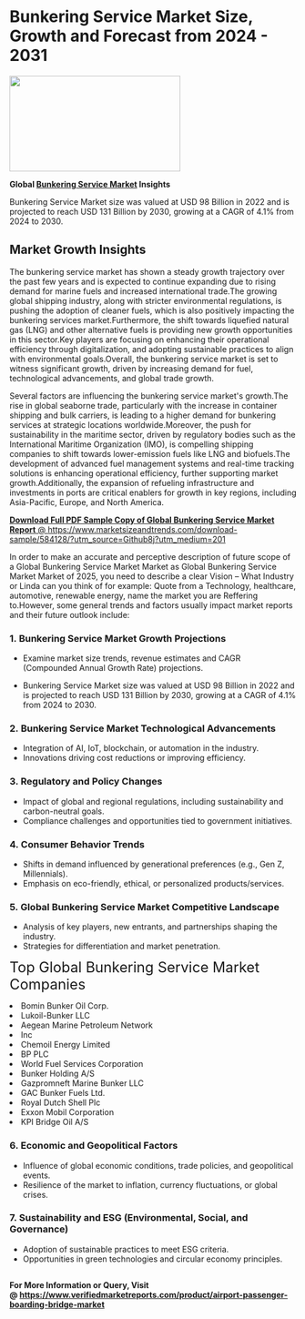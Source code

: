 <H1>Bunkering Service Market Size, Growth and Forecast from 2024 - 2031</H1><img class="aligncenter size-medium wp-image-584254" src="https://thirdeyenews.in/wp-content/uploads/2024/09/Global-Market-Research-300x168.jpeg" alt="" width="300" height="168" /><p><strong>Global&nbsp;<a href="https://www.marketsizeandtrends.com/download-sample/584128/?utm_source=Github8j?utm_medium=201">Bunkering Service Market</a> Insights</strong></p><p>Bunkering Service Market size was valued at USD 98 Billion in 2022 and is projected to reach USD 131 Billion by 2030, growing at a CAGR of 4.1% from 2024 to 2030.</p><p><h2>Market Growth Insights</h2> <p>The bunkering service market has shown a steady growth trajectory over the past few years and is expected to continue expanding due to rising demand for marine fuels and increased international trade.The growing global shipping industry, along with stricter environmental regulations, is pushing the adoption of cleaner fuels, which is also positively impacting the bunkering services market.Furthermore, the shift towards liquefied natural gas (LNG) and other alternative fuels is providing new growth opportunities in this sector.Key players are focusing on enhancing their operational efficiency through digitalization, and adopting sustainable practices to align with environmental goals.Overall, the bunkering service market is set to witness significant growth, driven by increasing demand for fuel, technological advancements, and global trade growth.</p> <p><a href="#"></a></p> <p>Several factors are influencing the bunkering service market's growth.The rise in global seaborne trade, particularly with the increase in container shipping and bulk carriers, is leading to a higher demand for bunkering services at strategic locations worldwide.Moreover, the push for sustainability in the maritime sector, driven by regulatory bodies such as the International Maritime Organization (IMO), is compelling shipping companies to shift towards lower-emission fuels like LNG and biofuels.The development of advanced fuel management systems and real-time tracking solutions is enhancing operational efficiency, further supporting market growth.Additionally, the expansion of refueling infrastructure and investments in ports are critical enablers for growth in key regions, including Asia-Pacific, Europe, and North America.</p> <p><a href="#"></p><p><span class=""><strong>Download Full PDF Sample Copy of Global Bunkering Service Market Report</strong> @ <a href="https://www.marketsizeandtrends.com/download-sample/584128/?utm_source=Github8j?utm_medium=201" target="_blank">https://www.marketsizeandtrends.com/download-sample/584128/?utm_source=Github8j?utm_medium=201</a></span></p><p>In order to make an accurate and perceptive description of future scope of a Global&nbsp;Bunkering Service Market Market as Global&nbsp;Bunkering Service Market Market of 2025, you need to describe a clear Vision &ndash; What Industry or Linda can you think of for example: Quote from a Technology, healthcare, automotive, renewable energy, name the market you are Reffering to.However, some general trends and factors usually impact market reports and their future outlook include:</p><h3>1.&nbsp;<strong>Bunkering Service Market Growth Projections</strong></h3><ul><li>Examine market size trends, revenue estimates and CAGR (Compounded Annual Growth Rate) projections.</li><li><p>Bunkering Service Market size was valued at USD 98 Billion in 2022 and is projected to reach USD 131 Billion by 2030, growing at a CAGR of 4.1% from 2024 to 2030.</p></li></ul><h3>2.&nbsp;<strong>Bunkering Service Market Technological Advancements</strong></h3><ul><li>Integration of AI, IoT, blockchain, or automation in the industry.</li><li>Innovations driving cost reductions or improving efficiency.</li></ul><h3>3.&nbsp;<strong>Regulatory and Policy Changes</strong></h3><ul><li>Impact of global and regional regulations, including sustainability and carbon-neutral goals.</li><li>Compliance challenges and opportunities tied to government initiatives.</li></ul><h3>4.&nbsp;<strong>Consumer Behavior Trends</strong></h3><ul><li>Shifts in demand influenced by generational preferences (e.g., Gen Z, Millennials).</li><li>Emphasis on eco-friendly, ethical, or personalized products/services.</li></ul><h3>5.&nbsp;<strong>Global Bunkering Service Market Competitive Landscape</strong></h3><ul><li>Analysis of key players, new entrants, and partnerships shaping the industry.</li><li>Strategies for differentiation and market penetration.</li></ul><p data-pm-slice="1 1 []"><span style="color: inherit; font-family: inherit; font-size: 25px;">Top Global Bunkering Service Market Companies</span></p><div class="" data-test-id=""><p><li>Bomin Bunker Oil Corp.</li><li> Lukoil-Bunker LLC</li><li> Aegean Marine Petroleum Network</li><li> Inc</li><li> Chemoil Energy Limited</li><li> BP PLC</li><li> World Fuel Services Corporation</li><li> Bunker Holding A/S</li><li> Gazpromneft Marine Bunker LLC</li><li> GAC Bunker Fuels Ltd.</li><li> Royal Dutch Shell Plc</li><li> Exxon Mobil Corporation</li><li> KPI Bridge Oil A/S</li></p></div><h3>6.&nbsp;<strong>Economic and Geopolitical Factors</strong></h3><ul><li>Influence of global economic conditions, trade policies, and geopolitical events.</li><li>Resilience of the market to inflation, currency fluctuations, or global crises.</li></ul><h3>7.&nbsp;<strong>Sustainability and ESG (Environmental, Social, and Governance)</strong></h3><ul><li>Adoption of sustainable practices to meet ESG criteria.</li><li>Opportunities in green technologies and circular economy principles.</li></ul><h2><strong style="font-size: 14px;">For More Information or Query, Visit @&nbsp;</strong><a style="background-color: #ffffff; font-size: 14px;" href="https://www.marketsizeandtrends.com/report/bunkering-service-market/" target="_blank">https://www.verifiedmarketreports.com/product/airport-passenger-boarding-bridge-market</a></h2>